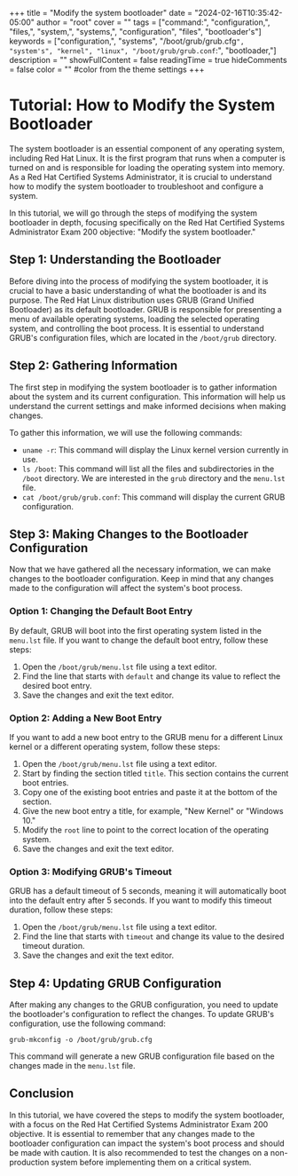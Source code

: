 +++
title = "Modify the system bootloader"
date = "2024-02-16T10:35:42-05:00"
author = "root"
cover = ""
tags = ["command:", "configuration,", "files,", "system,", "systems,", "configuration", "files", "bootloader's"]
keywords = ["configuration,", "systems", "/boot/grub/grub.cfg`", "system's", "kernel", "linux", "/boot/grub/grub.conf`:", "bootloader,"]
description = ""
showFullContent = false
readingTime = true
hideComments = false
color = "" #color from the theme settings
+++


# Tutorial: How to Modify the System Bootloader 

The system bootloader is an essential component of any operating system, including Red Hat Linux. It is the first program that runs when a computer is turned on and is responsible for loading the operating system into memory. As a Red Hat Certified Systems Administrator, it is crucial to understand how to modify the system bootloader to troubleshoot and configure a system.

In this tutorial, we will go through the steps of modifying the system bootloader in depth, focusing specifically on the Red Hat Certified Systems Administrator Exam 200 objective: "Modify the system bootloader." 

## Step 1: Understanding the Bootloader
Before diving into the process of modifying the system bootloader, it is crucial to have a basic understanding of what the bootloader is and its purpose. The Red Hat Linux distribution uses GRUB (Grand Unified Bootloader) as its default bootloader. GRUB is responsible for presenting a menu of available operating systems, loading the selected operating system, and controlling the boot process. It is essential to understand GRUB's configuration files, which are located in the `/boot/grub` directory.

## Step 2: Gathering Information
The first step in modifying the system bootloader is to gather information about the system and its current configuration. This information will help us understand the current settings and make informed decisions when making changes. 

To gather this information, we will use the following commands: 

- `uname -r`: This command will display the Linux kernel version currently in use. 
- `ls /boot`: This command will list all the files and subdirectories in the `/boot` directory. We are interested in the `grub` directory and the `menu.lst` file.
- `cat /boot/grub/grub.conf`: This command will display the current GRUB configuration.

## Step 3: Making Changes to the Bootloader Configuration
Now that we have gathered all the necessary information, we can make changes to the bootloader configuration. Keep in mind that any changes made to the configuration will affect the system's boot process.

### Option 1: Changing the Default Boot Entry
By default, GRUB will boot into the first operating system listed in the `menu.lst` file. If you want to change the default boot entry, follow these steps: 

1. Open the `/boot/grub/menu.lst` file using a text editor. 
2. Find the line that starts with `default` and change its value to reflect the desired boot entry. 
3. Save the changes and exit the text editor. 

### Option 2: Adding a New Boot Entry
If you want to add a new boot entry to the GRUB menu for a different Linux kernel or a different operating system, follow these steps: 

1. Open the `/boot/grub/menu.lst` file using a text editor. 
2. Start by finding the section titled `title`. This section contains the current boot entries.
3. Copy one of the existing boot entries and paste it at the bottom of the section.
4. Give the new boot entry a title, for example, "New Kernel" or "Windows 10."
5. Modify the `root` line to point to the correct location of the operating system.
6. Save the changes and exit the text editor.

### Option 3: Modifying GRUB's Timeout
GRUB has a default timeout of 5 seconds, meaning it will automatically boot into the default entry after 5 seconds. If you want to modify this timeout duration, follow these steps: 

1. Open the `/boot/grub/menu.lst` file using a text editor. 
2. Find the line that starts with `timeout` and change its value to the desired timeout duration.
3. Save the changes and exit the text editor.

## Step 4: Updating GRUB Configuration
After making any changes to the GRUB configuration, you need to update the bootloader's configuration to reflect the changes. To update GRUB's configuration, use the following command: 

`grub-mkconfig -o /boot/grub/grub.cfg`

This command will generate a new GRUB configuration file based on the changes made in the `menu.lst` file.

## Conclusion
In this tutorial, we have covered the steps to modify the system bootloader, with a focus on the Red Hat Certified Systems Administrator Exam 200 objective. It is essential to remember that any changes made to the bootloader configuration can impact the system's boot process and should be made with caution. It is also recommended to test the changes on a non-production system before implementing them on a critical system. 